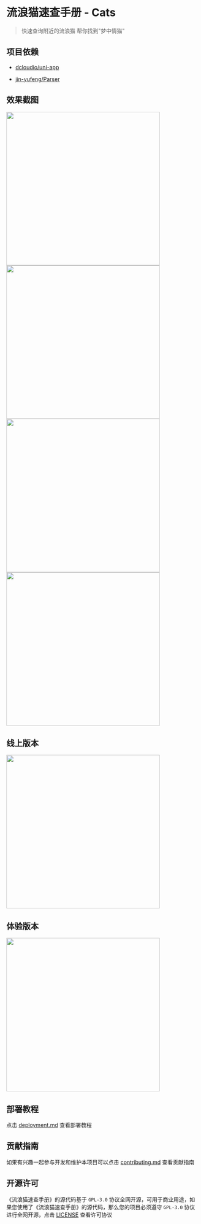 # 流浪猫速查手册 - Cats

> 快速查询附近的流浪猫 帮你找到"梦中情猫"

## 项目依赖

* [dcloudio/uni-app](https://github.com/dcloudio/uni-app)

* [jin-yufeng/Parser](https://github.com/jin-yufeng/Parser)

## 效果截图

<!-- ![](./doc/images/1.png)

![](./doc/images/2.png)

![](./doc/images/3.png)

![](./doc/images/4.png) -->

<img src="./doc/images/1.png" width="400px"/>

<img src="./doc/images/2.png" width="400px"/>

<img src="./doc/images/3.png" width="400px"/>

<img src="./doc/images/4.png" width="400px"/>

## 线上版本

<!-- ![](./doc/images/formal.jpg) -->

<img src="./doc/images/formal.jpg" width="400px"/>

## 体验版本

<!-- ![](./doc/images/trial.jpg) -->

<img src="./doc/images/trial.jpg" width="400px"/>

## 部署教程

点击 [deployment.md](https://github.com/zhiiee/cats/blob/master/deployment.md) 查看部署教程

## 贡献指南

如果有兴趣一起参与开发和维护本项目可以点击 [contributing.md](https://github.com/zhiiee/cats/blob/master/contributing.md) 查看贡献指南

## 开源许可

《流浪猫速查手册》的源代码基于 `GPL-3.0` 协议全网开源，可用于商业用途，如果您使用了《流浪猫速查手册》的源代码，那么您的项目必须遵守 `GPL-3.0` 协议进行全网开源，点击 [LICENSE](https://github.com/zhiiee/cats/blob/master/LICENSE) 查看许可协议
